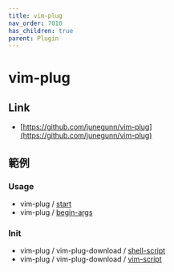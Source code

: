 ```yaml
---
title: vim-plug
nav_order: 7010
has_children: true
parent: Plugin
---
```


# vim-plug


## Link

* [https://github.com/junegunn/vim-plug](https://github.com/junegunn/vim-plug)


## 範例


### Usage

* vim-plug / [start](https://github.com/samwhelp/note-about-vim/tree/gh-pages/_demo/adjustment/plugin/vim-plug/start)
* vim-plug / [begin-args](https://github.com/samwhelp/note-about-vim/tree/gh-pages/_demo/adjustment/plugin/vim-plug/begin-args)


### Init


* vim-plug / vim-plug-download / [shell-script](https://github.com/samwhelp/note-about-vim/tree/gh-pages/_demo/adjustment/plugin/vim-plug/vim-plug-download/shell-script)
* vim-plug / vim-plug-download / [vim-script](https://github.com/samwhelp/note-about-vim/tree/gh-pages/_demo/adjustment/plugin/vim-plug/vim-plug-download/vim-script)